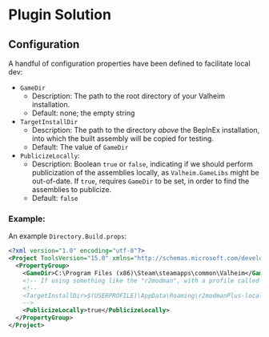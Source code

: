 # Plugin Solution

## Configuration

A handful of configuration properties have been defined to facilitate local dev:
- `GameDir`
    - Description:  The path to the root directory of your Valheim installation.
    - Default: none; the empty string
- `TargetInstallDir`
    - Description: The path to the directory _above_ the BepInEx installation, into which the built
      assembly will be copied for testing.
    - Default: The value of `GameDir`
- `PublicizeLocally`:
    - Description: Boolean `true` or `false`, indicating if we should perform publicization of the
      assemblies locally, as `Valheim.GameLibs` might be out-of-date. If `true`, requires `GameDir`
      to be set, in order to find the assemblies to publicize.
    - Default: `false`

### Example:

An example `Directory.Build.props`:

```xml
<?xml version="1.0" encoding="utf-8"?>
<Project ToolsVersion="15.0" xmlns="http://schemas.microsoft.com/developer/msbuild/2003">
  <PropertyGroup>
    <GameDir>C:\Program Files (x86)\Steam\steamapps\common\Valheim</GameDir>
    <!-- If using something like the "r2modman", with a profile called "Usual", might use something like: -->
    <!--
    <TargetInstallDir>$(USERPROFILE)\AppData\Roaming\r2modmanPlus-local\Valheim\profiles\Usual</TargetInstallDir>
    -->
    <PublicizeLocally>true</PublicizeLocally>
  </PropertyGroup>
</Project>
```
